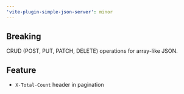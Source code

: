 ```yaml
---
'vite-plugin-simple-json-server': minor
---
```


## Breaking

CRUD (POST, PUT, PATCH, DELETE) operations for array-like JSON.

## Feature

- `X-Total-Count` header in pagination
